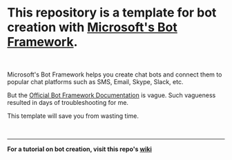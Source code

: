 # This repository is a template for bot creation with [Microsoft's Bot Framework](https://dev.botframework.com/).

<br>

Microsoft's Bot Framework helps you create chat bots and connect them to popular chat platforms such as SMS, Email, Skype, Slack, etc.

But the [Official Bot Framework Documentation](https://docs.botframework.com/en-us/) is vague. Such vagueness resulted in days of troubleshooting for me.

This template will save you from wasting time.


<br>
<hr>



**For a tutorial on bot creation, visit this repo's [wiki](https://github.com/provanton/basicbot/wiki)**

